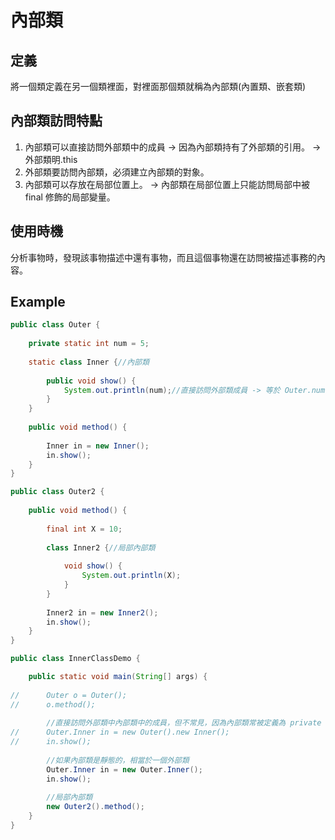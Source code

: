 # 內部類

## 定義
將一個類定義在另一個類裡面，對裡面那個類就稱為內部類(內置類、嵌套類)

## 內部類訪問特點
1. 內部類可以直接訪問外部類中的成員 -> 因為內部類持有了外部類的引用。 -> 外部類明.this
2. 外部類要訪問內部類，必須建立內部類的對象。
3. 內部類可以存放在局部位置上。 -> 內部類在局部位置上只能訪問局部中被 final 修飾的局部變量。

## 使用時機
分析事物時，發現該事物描述中還有事物，而且這個事物還在訪問被描述事務的內容。

## Example
```java
public class Outer {
	
	private static int num = 5;
	
	static class Inner {//內部類
		
		public void show() {
			System.out.println(num);//直接訪問外部類成員 -> 等於 Outer.num
		}
	}
	
	public void method() {
		
		Inner in = new Inner();
		in.show();
	}
}

public class Outer2 {
	
	public void method() {
		
		final int X = 10;
		
		class Inner2 {//局部內部類
			
			void show() {
				System.out.println(X);
			}
		}
		
		Inner2 in = new Inner2();
		in.show();
	}
}

public class InnerClassDemo {

	public static void main(String[] args) {
		
//		Outer o = Outer();
//		o.method();
		
		//直接訪問外部類中內部類中的成員，但不常見，因為內部類常被定義為 private 的。
//		Outer.Inner in = new Outer().new Inner();
//		in.show();
		
		//如果內部類是靜態的，相當於一個外部類
		Outer.Inner in = new Outer.Inner();
		in.show();
		
		//局部內部類
		new Outer2().method();
	}
}
```
